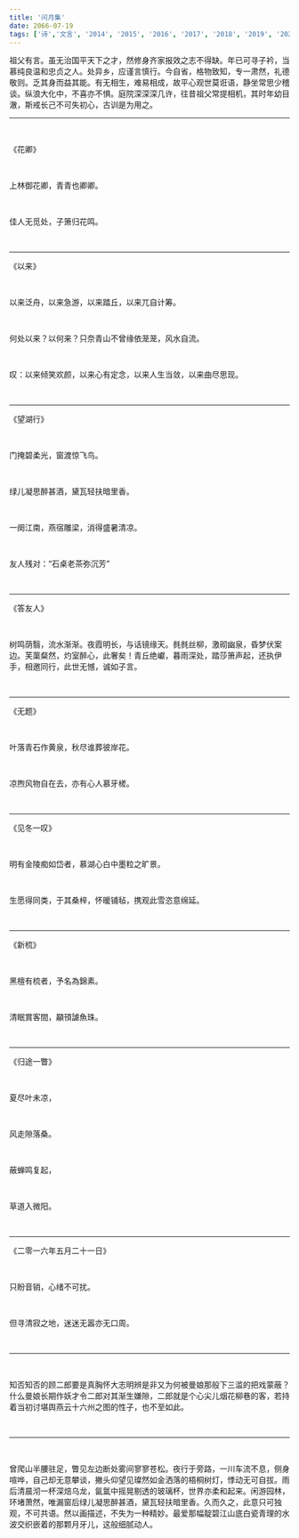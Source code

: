 ```yaml
---
title: '问月集'
date: 2066-07-19
tags: ['诗','文言', '2014', '2015', '2016', '2017', '2018', '2019', '2020', '2021', '2022']
---
```


祖父有言。虽无治国平天下之才，然修身齐家报效之志不得缺。年已可寻子衿，当慕纯良温和忠贞之人。处异乡，应谨言慎行。今自省，格物致知，专一肃然，礼德敬则。乏其身而益其能。有无相生，难易相成，故平心观世莫诳语，静坐常思少稽谈。纵浪大化中，不喜亦不惧。庭院深深深几许，往昔祖父常提相机，其时年幼目澈，斯戒长己不可失初心，古训是为用之。

***

<br/>

《花卿》

<br/>

上林御花卿，青青也卿卿。

<br/>

佳人无觅处，子箫归花鸣。

<br/>

***

《以来》

<br/>

以来泛舟，以来急游，以来踏丘，以来兀自计筹。

<br/>

何处以来？以何来？只奈青山不曾缘依茏茏，风水自流。

<br/>

叹：以来倾笑欢颜，以来心有定念，以来人生当敛，以来曲尽思现。

<br/>

***

《望湖行》

<br/>

门掩碧柔光，窗渡惊飞鸟。

<br/>

绿儿凝思醉甚酒，黛瓦轻扶暗里香。

<br/>

一阕江南，燕宿雕梁，消得盛暑清凉。

<br/>

友人残对：“石桌老茶弥沉芳”

<br/>

***

《答友人》

<br/>

树鸣荫翳，流水渐渐。夜霞明长，与话镜缘天。毵毵丝柳，激砌幽泉，昏梦伏案边。芙蕖粲然，灼室醉心，此奢矣！青丘绝巘，暮雨深处，踏莎箫声起，还执伊手，相邀同行，此世无憾，诚如子言。

<br/>

***

《无题》

<br/>

叶落青石作黄泉，秋尽谁葬彼岸花。

<br/>

凉煦风物自在去，亦有心人慕牙槎。

<br/>

***

《见冬一叹》

<br/>

明有金陵痴如岱者，慕湖心白中墨粒之旷景。

<br/>

生愿得同类，于其桑梓，怀暖铺毡，携观此雪恣意绵延。

<br/>

***

《新梳》

<br/>

黑檀有梳者，予名為錦素。

<br/>

清眠賞客間，顢頇謔魚珠。

<br/>

***

《归途一瞥》

<br/>

夏尽叶未凉，

<br/>

风走隙落桑。

<br/>

蔽蝉鸣复起，

<br/>

草道入微阳。

<br/>

***

《二零一六年五月二十一日》

<br/>

只盼音销，心绪不可扰。

<br/>

但寻清寂之地，迷迷无嚣亦无口周。

<br/>

***

<br/>

知否知否的顾二郎要是真胸怀大志明辨是非又为何被曼娘那般下三滥的把戏蒙蔽？什么曼娘长期作妖才令二郎对其渐生嫌隙，二郎就是个心尖儿烟花柳巷的客，若持着当初讨堪舆燕云十六州之图的性子，也不至如此。

<br/>

***

<br/>

曾爬山半腰驻足，瞥见左边断处雾间寥寥苍松。夜行于旁路，一川车流不息，侧身喧哗，自己却无意攀谈，撇头仰望见璨然如金洒落的梧桐树灯，悸动无可自拔。雨后清晨沏一杯深焙乌龙，氤氲中摇晃剔透的玻璃杯，世界亦柔和起来。闲游园林，环堵萧然，唯漏窗后绿儿凝思醉甚酒，黛瓦轻扶暗里香。久而久之，此意只可独观，不可共语。然以画描述，不失为一种精妙。最爱那幅靛碧江山底白瓷青理的水波交织嵌着的那颗月牙儿，这般细腻动人。

<br/>
